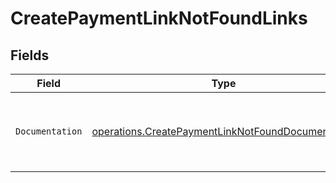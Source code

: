 # CreatePaymentLinkNotFoundLinks


## Fields

| Field                                                                                                                  | Type                                                                                                                   | Required                                                                                                               | Description                                                                                                            |
| ---------------------------------------------------------------------------------------------------------------------- | ---------------------------------------------------------------------------------------------------------------------- | ---------------------------------------------------------------------------------------------------------------------- | ---------------------------------------------------------------------------------------------------------------------- |
| `Documentation`                                                                                                        | [operations.CreatePaymentLinkNotFoundDocumentation](../../models/operations/createpaymentlinknotfounddocumentation.md) | :heavy_check_mark:                                                                                                     | The URL to the generic Mollie API error handling guide.                                                                |